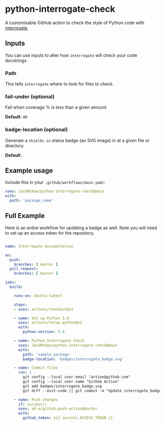 # python-interrogate-check

A customisable GitHub action to check the style of Python code with [interrogate](https://pypi.org/project/interrogate/).

## Inputs

You can use inputs to alter how `interrogate` will check your code docstrings.

### Path

This tells `interrogate` where to look for files to check.

### fail-under (optional)

Fail when coverage % is less than a given amount.

**Default**: `80`

<!-- 
### exclude (optional)

Exclude PATHs of files and/or directories.

### ignore-init-method (optional)

Ignore `__init__` method of classes.

**Default**: `False`

### ignore-init-module (optional)

Ignore `__init__.py` modules.

**Default**: `False` -->

### badge-location (optional)

Generate a `shields.io` status badge (an SVG image) in at a given file or directory.

**Default**: `.`

## Example usage

Include this in your `.github/workflows/main.yaml`:

```yaml
uses: JackMcKew/python-interrogate-check@main
with:
  path: 'package_name'
```

## Full Example

Here is an entire workflow for updating a badge as well. Note you will need to set up an access token for the repository.

``` yaml

name: Interrogate documentation

on:
  push:
    branches: [ master ]
  pull_request:
    branches: [ master ]

jobs:
  build:

    runs-on: ubuntu-latest

    steps:
    - uses: actions/checkout@v2

    - name: Set up Python 3.8
      uses: actions/setup-python@v2
      with:
        python-version: 3.8

    - name: Python Interrogate Check
      uses: JackMcKew/python-interrogate-check@main
      with:
        path: 'sample_package'
        badge-location: 'badges/interrogate_badge.svg'

    - name: Commit files
      run: |
        git config --local user.email "action@github.com"
        git config --local user.name "GitHub Action"
        git add badges/interrogate_badge.svg
        git diff --exit-code || git commit -m "Update interrogate_badge.svg" -a

    - name: Push changes
      if: success()
      uses: ad-m/github-push-action@master
      with:
        github_token: ${{ secrets.ACCESS_TOKEN }}
```
